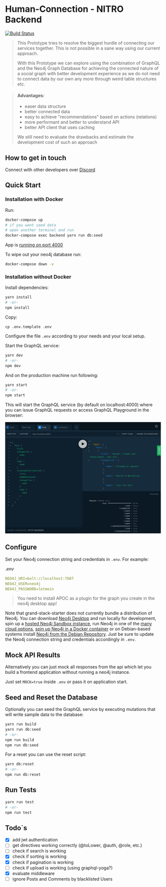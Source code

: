 # Human-Connection - NITRO Backend
[![Build Status](https://travis-ci.com/Human-Connection/Nitro-Backend.svg?branch=master)](https://travis-ci.com/Human-Connection/Nitro-Backend)

> This Prototype tries to resolve the biggest hurdle of connecting
> our services together. This is not possible in a sane way using
> our current approach. 
> 
> With this Prototype we can explore using the combination of 
> GraphQL and the Neo4j Graph Database for achieving the connected
> nature of a social graph with better development experience as we
> do not need to connect data by our own any more through weird table
> structures etc.

>  
> #### Advantages:
> - easer data structure
> - better connected data
> - easy to achieve "recommendations" based on actions (relations)
> - more performant and better to understand API
> - better API client that uses caching
>
> We still need to evaluate the drawbacks and estimate the development 
> cost of such an approach

## How to get in touch 
Connect with other developers over [Discord](https://discord.gg/6ub73U3)

## Quick Start

### Installation with Docker

Run:
```sh
docker-compose up
# if you want seed data
# open another terminal and run
docker-compose exec backend yarn run db:seed
```

App is [running on port 4000](http://localhost:4000/)

To wipe out your neo4j database run:
```sh
docker-compose down -v
```


### Installation without Docker

Install dependencies:

```bash
yarn install
# -or-
npm install
```

Copy:
```
cp .env.template .env
```
Configure the file `.env` according to your needs and your local setup.

Start the GraphQL service:

```bash
yarn dev
# -or-
npm dev
```

And on the production machine run following:

```bash
yarn start
# -or-
npm start
```

This will start the GraphQL service (by default on localhost:4000)
where you can issue GraphQL requests or access GraphQL Playground in the browser:

![GraphQL Playground](graphql-playground.png)

## Configure

Set your Neo4j connection string and credentials in `.env`.
For example:

_.env_

```yaml
NEO4J_URI=bolt://localhost:7687
NEO4J_USER=neo4j
NEO4J_PASSWORD=letmein
```

> You need to install APOC as a plugin for the graph you create in the neo4j desktop app!

Note that grand-stack-starter does not currently bundle a distribution
of Neo4j. You can download [Neo4j Desktop](https://neo4j.com/download/)
and run locally for development, spin up a [hosted Neo4j Sandbox instance](https://neo4j.com/download/),
run Neo4j in one of the [many cloud options](https://neo4j.com/developer/guide-cloud-deployment/),
[spin up Neo4j in a Docker container](https://neo4j.com/developer/docker/) or on Debian-based systems install [Neo4j from the Debian Repository](http://debian.neo4j.org/).
Just be sure to update the Neo4j connection string and credentials accordingly in `.env`.

## Mock API Results

Alternatively you can just mock all responses from the api which let
you build a frontend application without running a neo4j instance.

Just set `MOCK=true` inside `.env` or pass it on application start.

## Seed and Reset the Database

Optionally you can seed the GraphQL service by executing mutations that 
will write sample data to the database:

```bash
yarn run build
yarn run db:seed
# -or-
npm run build
npm run db:seed
```

For a reset you can use the reset script:

```bash
yarn db:reset
# -or-
npm run db:reset
```

## Run Tests
```bash
yarn run test
# -or-
npm run test
```

## Todo`s

- [x] add jwt authentication
- [ ] get directives working correctly (@toLower, @auth, @role, etc.)
- [ ] check if search is working
- [x] check if sorting is working
- [x] check if pagination is working
- [ ] check if upload is working (using graphql-yoga?)
- [x] evaluate middleware 
- [ ] ignore Posts and Comments by blacklisted Users
